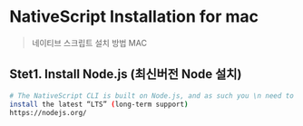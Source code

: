 
# NativeScript Installation for mac

> 네이티브 스크립트 설치 방법 MAC

## Stet1. Install Node.js (최신버전 Node 설치)

``` bash
# The NativeScript CLI is built on Node.js, and as such you \n need to have Node.js installed to use NativeScript
install the latest “LTS” (long-term support)
https://nodejs.org/
```


